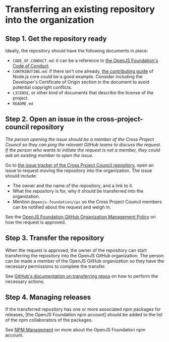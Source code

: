 # Transferring an existing repository into the organization

## Step 1. Get the repository ready

Ideally, the repository should have the following documents in place:

- `CODE_OF_CONDUCT.md`: it can be a reference to
  [the OpenJS Foundation's Code of Conduct](https://github.com/openjs-foundation/cross-project-council/blob/master/CODE_OF_CONDUCT.md).
- `CONTRIBUTING.md`: if there isn't one already, [the contributing guide](https://github.com/nodejs/node/blob/master/CONTRIBUTING.md)
  of Node.js core could be a good example. Consider including the Developer's
  Certificate of Origin section in the document to avoid potential copyright
  conflicts.
- `LICENSE`, or other kind of documents that describe the license of
  the project.
- `README.md`

## Step 2. Open an issue in the cross-project-council repository

_The person opening the issue should be a member of the Cross Project Council
so they can ping the relevant GitHub teams to discuss the request.
If the person who wants to initiate the request is not a member, they could ask
an existing member to open the issue._

Go to [the issue tracker of the Cross Project Council repository](https://github.com/openjs-foundation/cross-project-council/issues), open an issue to request moving the repository into the organization. The issue should include:

- The owner and the name of the repository, and a link to it.
- What the repository is for, why it should be transferred into the organization.
- Mention `@openjs-foundation/cpc` so the Cross Project Council members can be
  notified about the request and weigh in.

See the [OpenJS Foundation GitHub Organization Management Policy](https://github.com/openjs-foundation/cross-project-council/blob/master/GITHUB_ORG_MANGEMENT_POLICY.md) on how the request is approved.

## Step 3. Transfer the repository

When the request is approved, the owner of the repository can start transferring
the repository into the OpenJS GitHub organization. The person can be made a
member of the OpenJS GitHub organization so they have the necessary permissions
to complete the transfer.

See [GitHub's documentation on transferring repos](https://help.github.com/articles/about-repository-transfers/) on how to perform the necessary actions.

## Step 4. Managing releases

If the transferred repository has one or more associated npm packages for releases, [the OpenJS Foundation npm account] should be added to the list of the npm collaborators of the packages.

See [NPM Management](./npm-management.md) on more about the OpenJS Foundation npm account.

[coc]: https://github.com/nodejs/admin/blob/master/CODE_OF_CONDUCT.md
[GitHub's documentation on transferring repos]: https://help.github.com/articles/about-repository-transfers/
[Node.js GitHub Organization Management Policy]: https://github.com/nodejs/admin/blob/master/GITHUB_ORG_MANGEMENT_POLICY.md#repositories
[the contributing guide]: https://github.com/nodejs/node/blob/master/CONTRIBUTING.md
[the issue tracker of the Node.js admin repository]: https://github.com/nodejs/admin/issues
